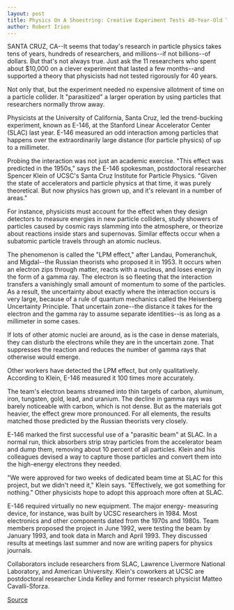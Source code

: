 ```yaml
---
layout: post
title: Physics On A Shoestring: Creative Experiment Tests 40-Year-Old Theory
author: Robert Irion
---
```


SANTA CRUZ, CA--It seems that today's research in particle physics  takes tens of years, hundreds of researchers, and millions--if not  billions--of dollars. But that's not always true. Just ask the 11  researchers who spent about $10,000 on a clever experiment that  lasted a few months--and supported a theory that physicists had not  tested rigorously for 40 years.

Not only that, but the experiment needed no expensive  allotment of time on a particle collider. It "parasitized" a larger  operation by using particles that researchers normally throw away.

Physicists at the University of California, Santa Cruz, led the  trend-bucking experiment, known as E-146, at the Stanford Linear  Accelerator Center (SLAC) last year. E-146 measured an odd  interaction among particles that happens over the extraordinarily  large distance (for particle physics) of up to a millimeter.

Probing the interaction was not just an academic exercise.  "This effect was predicted in the 1950s," says the E-146 spokesman,  postdoctoral researcher Spencer Klein of UCSC's Santa Cruz Institute  for Particle Physics. "Given the state of accelerators and particle  physics at that time, it was purely theoretical. But now physics has  grown up, and it's relevant in a number of areas."

For instance, physicists must account for the effect when they  design detectors to measure energies in new particle colliders, study  showers of particles caused by cosmic rays slamming into the  atmosphere, or theorize about reactions inside stars and  supernovas. Similar effects occur when a subatomic particle travels  through an atomic nucleus.

The phenomenon is called the "LPM effect," after Landau,  Pomeranchuk, and Migdal--the Russian theorists who proposed it in  1953\. It occurs when an electron zips through matter, reacts with a  nucleus, and loses energy in the form of a gamma ray. The electron  is so fleeting that the interaction transfers a vanishingly small  amount of momentum to some of the particles. As a result, the  uncertainty about exactly where the interaction occurs is very large,  because of a rule of quantum mechanics called the Heisenberg  Uncertainty Principle. That uncertain zone--the distance it takes for  the electron and the gamma ray to assume separate identities--is as  long as a millimeter in some cases.

If lots of other atomic nuclei are around, as is the case in  dense materials, they can disturb the electrons while they are in the  uncertain zone. That suppresses the reaction and reduces the  number of gamma rays that otherwise would emerge.

Other workers have detected the LPM effect, but only  qualitatively. According to Klein, E-146 measured it 100 times more  accurately.

The team's electron beams streamed into thin targets of  carbon, aluminum, iron, tungsten, gold, lead, and uranium. The  decline in gamma rays was barely noticeable with carbon, which is  not dense. But as the materials got heavier, the effect grew more  pronounced. For all elements, the results matched those predicted  by the Russian theorists very closely.

E-146 marked the first successful use of a "parasitic beam" at  SLAC. In a normal run, thick absorbers strip stray particles from the  accelerator beam and dump them, removing about 10 percent of all  particles. Klein and his colleagues devised a way to capture those  particles and convert them into the high-energy electrons they  needed.

"We were approved for two weeks of dedicated beam time at  SLAC for this project, but we didn't need it," Klein says. "Effectively,  we got something for nothing." Other physicists hope to adopt this  approach more often at SLAC.

E-146 required virtually no new equipment. The major energy- measuring device, for instance, was built by UCSC researchers in  1984\. Most electronics and other components dated from the 1970s  and 1980s. Team members proposed the project in June 1992, were  testing the beam by January 1993, and took data in March and April  1993\. They discussed results at meetings last summer and now are  writing papers for physics journals.

Collaborators include researchers from SLAC, Lawrence  Livermore National Laboratory, and American University. Klein's  coworkers at UCSC are postdoctoral researcher Linda Kelley and  former research physicist Matteo Cavalli-Sforza.

[Source](http://www1.ucsc.edu/news_events/press_releases/archive/93-94/05-94/051894-Creative_experiment.html "Permalink to 051894-Creative_experiment")
